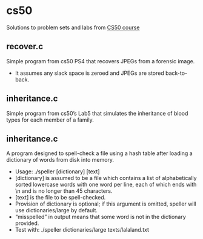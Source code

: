 # cs50
Solutions to problem sets and labs from [CS50 course](https://cs50.harvard.edu/x/2023/)

## recover.c
Simple program from cs50 PS4 that recovers JPEGs from a forensic image.
- It assumes any slack space is zeroed and JPEGs are stored back-to-back.

## inheritance.c
Simple program from cs50’s Lab5 that simulates the inheritance of blood types for each member of a family.

## inheritance.c
A program designed to spell-check a file using a hash table after loading a dictionary of words from disk into memory.
- Usage: ./speller [dictionary] [text]
- [dictionary] is assumed to be a file which contains a list of alphabetically sorted lowercase words with one word per line, each of which ends with \n and is no longer than 45 characters.
- [text] is the file to be spell-checked. 
- Provision of dictionary is optional; if this argument is omitted, speller will use dictionaries/large by default.
- “misspelled” in output means that some word is not in the dictionary provided.
- Test with: ./speller dictionaries/large texts/lalaland.txt
